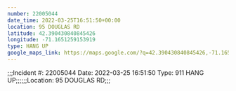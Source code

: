 ```yaml
---
number: 22005044
date_time: 2022-03-25T16:51:50+00:00
location: 95 DOUGLAS RD
latitude: 42.390430840845426
longitude: -71.1651259153919
type: HANG UP
google_maps_link: https://maps.google.com/?q=42.390430840845426,-71.1651259153919
---
```


;;;Incident #: 22005044  Date: 2022-03-25 16:51:50   Type: 911 HANG UP;;;;;;Location: 95 DOUGLAS RD;;;

